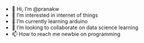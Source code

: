 - 👋 Hi, I’m @pranakw
- 👀 I’m interested in internet of things
- 🌱 I’m currently learning arduino
- 💞️ I’m looking to collaborate on data science learning
- 📫 How to reach me newbie on programming

<!---
pranakw/pranakw is a ✨ special ✨ repository because its `README.md` (this file) appears on your GitHub profile.
You can click the Preview link to take a look at your changes.
--->
